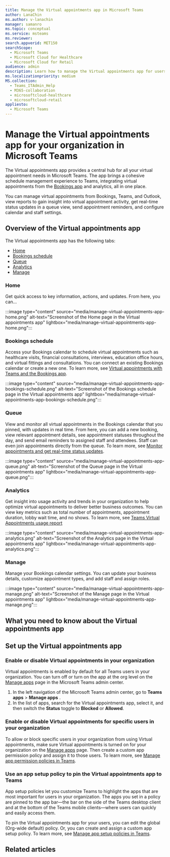 ```yaml
---
title: Manage the Virtual appointments app in Microsoft Teams
author: LanaChin
ms.author: v-lanachin
manager: samanro
ms.topic: conceptual
ms.service: msteams
ms.reviewer: 
search.appverid: MET150
searchScope:
  - Microsoft Teams
  - Microsoft Cloud for Healthcare
  - Microsoft Cloud for Retail
audience: admin
description: Learn how to manage the Virtual appointments app for users in your organization.
ms.localizationpriority: medium
MS.collection: 
  - Teams_ITAdmin_Help
  - M365-collaboration
  - microsoftcloud-healthcare
  - microsoftcloud-retail
appliesto: 
  - Microsoft Teams
---
```


# Manage the Virtual appointments app for your organization in Microsoft Teams

The Virtual appointments app provides a central hub for all your virtual appointment needs in Microsoft Teams. The app brings a cohesive schedule management experience to Teams, integrating virtual appointments from the [Bookings app](https://support.microsoft.com/office/what-is-bookings-42d4e852-8e99-4d8f-9b70-d7fc93973cb5) and analytics, all in one place.

You can manage virtual appointments from Bookings, Teams, and Outlook, view reports to gain insight into virtual appointment activity, get real-time status updates in a queue view, send appointment reminders, and configure calendar and staff settings.

## Overview of the Virtual appointments app

The Virtual appointments app has the following tabs:

- [Home](#home)
- [Bookings schedule](#bookings-schedule)
- [Queue](#queue)
- [Analytics](#analytics)
- [Manage](#manage)

### Home

Get quick access to key information, actions, and updates. From here, you can...

:::image type="content" source="media/manage-virtual-appointments-app-home.png" alt-text="Screenshot of the Home page in the Virtual appointments app" lightbox="media/manage-virtual-appointments-app-home.png":::

### Bookings schedule

Access your Bookings calendar to schedule virtual appointments such as healthcare visits, financial consultations, interviews, education office hours, and virtual fittings and consultations. You can connect an existing Bookings calendar or create a new one. To learn more, see [Virtual appointments with Teams and the Bookings app](expand-teams-across-your-org/bookings-virtual-visits.md).

:::image type="content" source="media/manage-virtual-appointments-app-bookings-schedule.png" alt-text="Screenshot of the Bookings schedule page in the Virtual appointments app" lightbox="media/manage-virtual-appointments-app-bookings-schedule.png":::

### Queue

View and monitor all virtual appointments in the Bookings calendar that you pinned, with updates in real time. From here, you can add a new booking, view relevant appointment details, see appointment statuses throughout the day, and send email reminders to assigned staff and attendees. Staff can even join appointments directly from the queue. To learn more, see [Monitor appointments and get real-time status updates](expand-teams-across-your-org/bookings-virtual-visits.md#monitor-appointments-and-get-real-time-status-updates).

:::image type="content" source="media/manage-virtual-appointments-app-queue.png" alt-text="Screenshot of the Queue page in the Virtual appointments app" lightbox="media/manage-virtual-appointments-app-queue.png":::

### Analytics

Get insight into usage activity and trends in your organization to help optimize virtual appointments to deliver better business outcomes. You can view key metrics such as total number of appointments, appointment duration, lobby wait time, and no shows. To learn more, see [Teams Virtual Appointments usage report](teams-analytics-and-reports/virtual-visits-usage-report.md)

:::image type="content" source="media/manage-virtual-appointments-app-analytics.png" alt-text="Screenshot of the Analytics page in the Virtual appointments app" lightbox="media/manage-virtual-appointments-app-analytics.png":::

### Manage

Manage your Bookings calendar settings. You can update your business details, customize appointment types, and add staff and assign roles.

:::image type="content" source="media/manage-virtual-appointments-app-manage.png" alt-text="Screenshot of the Manage page in the Virtual appointments app" lightbox="media/manage-virtual-appointments-app-manage.png":::

## What you need to know about the Virtual appointments app



## Set up the Virtual appointments app

### Enable or disable Virtual appointments in your organization

Virtual appointments is enabled by default for all Teams users in your organization. You can turn off or turn on the app at the org level on the [Manage apps](manage-apps.md) page in the Microsoft Teams admin center.

1. In the left navigation of the Microsoft Teams admin center, go to **Teams apps** > **Manage apps** .
2. In the list of apps, search for the Virtual appointments app, select it, and then switch the **Status** toggle to **Blocked** or **Allowed**.

### Enable or disable Virtual appointments for specific users in your organization

To allow or block specific users in your organization from using Virtual appointments, make sure Virtual appointments is turned on for your organization on the [Manage apps](manage-apps.md) page. Then create a custom app permission policy and assign it to those users. To learn more, see [Manage app permission policies in Teams](teams-app-permission-policies.md).

### Use an app setup policy to pin the Virtual appointments app to Teams

App setup policies let you customize Teams to highlight the apps that are most important for users in your organization. The apps you set in a policy are pinned to the app bar—the bar on the side of the Teams desktop client and at the bottom of the Teams mobile clients—where users can quickly and easily access them.

To pin the Virtual appointments app for your users, you can edit the global (Org-wide default) policy. Or, you can create and assign a custom app setup policy. To learn more, see [Manage app setup policies in Teams](teams-app-setup-policies.md).

## Related articles